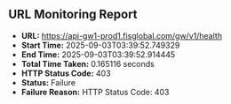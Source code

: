 ## URL Monitoring Report

- **URL:** https://api-gw1-prod1.fisglobal.com/gw/v1/health
- **Start Time:** 2025-09-03T03:39:52.749329
- **End Time:** 2025-09-03T03:39:52.914445
- **Total Time Taken:** 0.165116 seconds
- **HTTP Status Code:** 403
- **Status:** Failure
- **Failure Reason:** HTTP Status Code: 403
